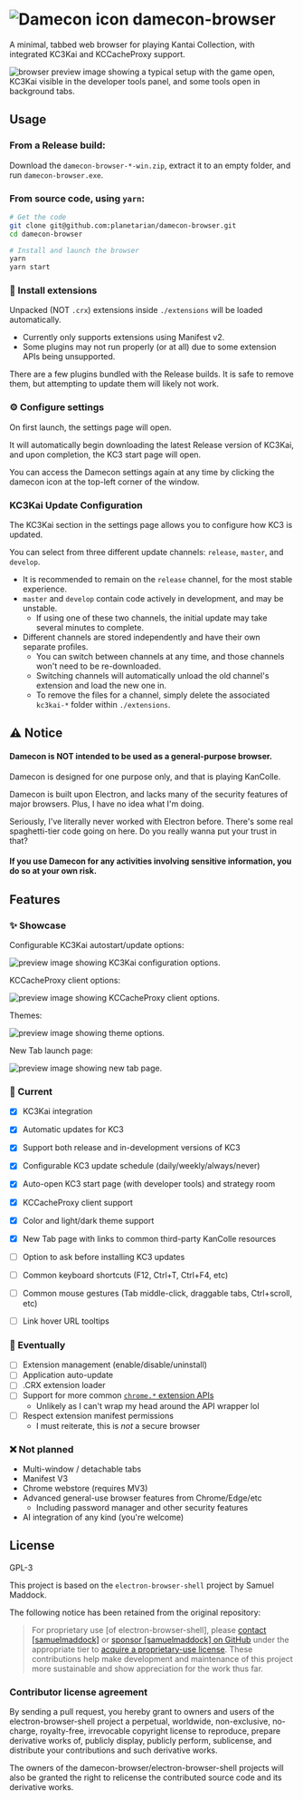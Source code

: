 # ![Damecon icon](./packages/shell/browser/ui/assets/icons/damecon_icon_48.png) damecon-browser

A minimal, tabbed web browser for playing Kantai Collection, with integrated KC3Kai and KCCacheProxy support.

![browser preview image showing a typical setup with the game open, KC3Kai visible in the developer tools panel, and some tools open in background tabs.](./screenshots/ingame.png)

## Usage

###  From a Release build:
Download the `damecon-browser-*-win.zip`, extract it to an empty folder, and run `damecon-browser.exe`.

### From source code, using `yarn`:
```bash
# Get the code
git clone git@github.com:planetarian/damecon-browser.git
cd damecon-browser

# Install and launch the browser
yarn
yarn start
```

### 🔌 Install extensions

Unpacked (NOT `.crx`) extensions inside `./extensions` will be loaded automatically.
- Currently only supports extensions using Manifest v2.
- Some plugins may not run properly (or at all) due to some extension APIs being unsupported.

There are a few plugins bundled with the Release builds. It is safe to remove them, but attempting to update them will likely not work.

### ⚙️ Configure settings

On first launch, the settings page will open.

It will automatically begin downloading the latest Release version of KC3Kai, and upon completion, the KC3 start page will open.

You can access the Damecon settings again at any time by clicking the damecon icon at the top-left corner of the window.

### KC3Kai Update Configuration

The KC3Kai section in the settings page allows you to configure how KC3 is updated.

You can select from three different update channels: `release`, `master`, and `develop`.
- It is recommended to remain on the `release` channel, for the most stable experience.
- `master` and `develop` contain code actively in development, and may be unstable.
  - If using one of these two channels, the initial update may take several minutes to complete.
- Different channels are stored independently and have their own separate profiles.
  - You can switch between channels at any time, and those channels won't need to be re-downloaded.
  - Switching channels will automatically unload the old channel's extension and load the new one in.
  - To remove the files for a channel, simply delete the associated `kc3kai-*` folder within `./extensions`.

## ⚠️ Notice

#### Damecon is NOT intended to be used as a general-purpose browser.

Damecon is designed for one purpose only, and that is playing KanColle.

Damecon is built upon Electron, and lacks many of the security features of major browsers. Plus, I have no idea what I'm doing.

Seriously, I've literally never worked with Electron before. There's some real spaghetti-tier code going on here. Do you really wanna put your trust in that?

#### If you use Damecon for any activities involving sensitive information, you do so at your own risk.



## Features

### ✨ Showcase


Configurable KC3Kai autostart/update options:

![preview image showing KC3Kai configuration options.](./screenshots/update.png)


KCCacheProxy client options:

![preview image showing KCCacheProxy client options.](./screenshots/proxy.png)


Themes:

![preview image showing theme options.](./screenshots/themes.png)


New Tab launch page:

![preview image showing new tab page.](./screenshots/newtab.png)

### 🚀 Current

- [x] KC3Kai integration
- [x] Automatic updates for KC3
- [x] Support both release and in-development versions of KC3
- [x] Configurable KC3 update schedule (daily/weekly/always/never)
- [x] Auto-open KC3 start page (with developer tools) and strategy room
- [x] KCCacheProxy client support
- [x] Color and light/dark theme support
- [x] New Tab page with links to common third-party KanColle resources
- [ ] Option to ask before installing KC3 updates
- [ ] Common keyboard shortcuts (F12, Ctrl+T, Ctrl+F4, etc)
- [ ] Common mouse gestures (Tab middle-click, draggable tabs, Ctrl+scroll, etc)
- [ ] Link hover URL tooltips
    

### 🤞 Eventually
- [ ] Extension management (enable/disable/uninstall)
- [ ] Application auto-update
- [ ] .CRX extension loader
- [ ] Support for more common [`chrome.*` extension APIs](https://developer.chrome.com/extensions/devguide)
    - Unlikely as I can't wrap my head around the API wrapper lol
- [ ] Respect extension manifest permissions
    - I must reiterate, this is *not* a secure browser

### ❌ Not planned

- Multi-window / detachable tabs
- Manifest V3
- Chrome webstore (requires MV3)
- Advanced general-use browser features from Chrome/Edge/etc
    - Including password manager and other security features
- AI integration of any kind (you're welcome)

## License

GPL-3

This project is based on the `electron-browser-shell` project by Samuel Maddock.

The following notice has been retained from the original repository:

> For proprietary use [of electron-browser-shell], please [contact [samuelmaddock]](mailto:sam@samuelmaddock.com?subject=electron-browser-shell%20license) or [sponsor [samuelmaddock] on GitHub](https://github.com/sponsors/samuelmaddock/) under the appropriate tier to [acquire a proprietary-use license](https://github.com/samuelmaddock/electron-browser-shell/blob/master/LICENSE-PATRON.md). These contributions help make development and maintenance of this project more sustainable and show appreciation for the work thus far.

### Contributor license agreement

By sending a pull request, you hereby grant to owners and users of the
electron-browser-shell project a perpetual, worldwide, non-exclusive,
no-charge, royalty-free, irrevocable copyright license to reproduce, prepare
derivative works of, publicly display, publicly perform, sublicense, and
distribute your contributions and such derivative works.

The owners of the damecon-browser/electron-browser-shell projects will also be granted the right to relicense the
contributed source code and its derivative works.
